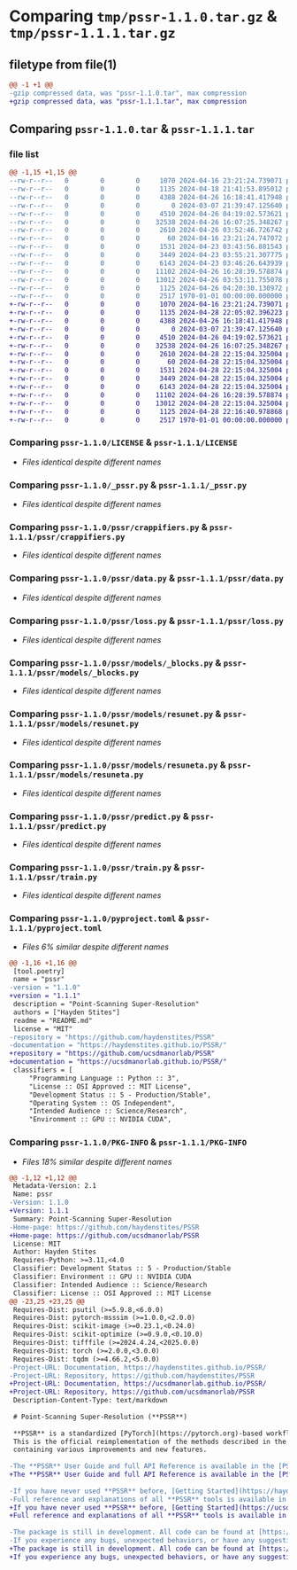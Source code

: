 # Comparing `tmp/pssr-1.1.0.tar.gz` & `tmp/pssr-1.1.1.tar.gz`

## filetype from file(1)

```diff
@@ -1 +1 @@
-gzip compressed data, was "pssr-1.1.0.tar", max compression
+gzip compressed data, was "pssr-1.1.1.tar", max compression
```

## Comparing `pssr-1.1.0.tar` & `pssr-1.1.1.tar`

### file list

```diff
@@ -1,15 +1,15 @@
--rw-r--r--   0        0        0     1070 2024-04-16 23:21:24.739071 pssr-1.1.0/LICENSE
--rw-r--r--   0        0        0     1135 2024-04-18 21:41:53.895012 pssr-1.1.0/README.md
--rw-r--r--   0        0        0     4388 2024-04-26 16:18:41.417948 pssr-1.1.0/_pssr.py
--rw-r--r--   0        0        0        0 2024-03-07 21:39:47.125640 pssr-1.1.0/pssr/__init__.py
--rw-r--r--   0        0        0     4510 2024-04-26 04:19:02.573621 pssr-1.1.0/pssr/crappifiers.py
--rw-r--r--   0        0        0    32538 2024-04-26 16:07:25.348267 pssr-1.1.0/pssr/data.py
--rw-r--r--   0        0        0     2610 2024-04-26 03:52:46.726742 pssr-1.1.0/pssr/loss.py
--rw-r--r--   0        0        0       60 2024-04-16 23:21:24.747072 pssr-1.1.0/pssr/models/__init__.py
--rw-r--r--   0        0        0     1531 2024-04-23 03:43:56.881543 pssr-1.1.0/pssr/models/_blocks.py
--rw-r--r--   0        0        0     3449 2024-04-23 03:55:21.307775 pssr-1.1.0/pssr/models/resunet.py
--rw-r--r--   0        0        0     6143 2024-04-23 03:46:26.643939 pssr-1.1.0/pssr/models/resuneta.py
--rw-r--r--   0        0        0    11102 2024-04-26 16:28:39.578874 pssr-1.1.0/pssr/predict.py
--rw-r--r--   0        0        0    13012 2024-04-26 03:53:11.755078 pssr-1.1.0/pssr/train.py
--rw-r--r--   0        0        0     1125 2024-04-26 04:20:30.130972 pssr-1.1.0/pyproject.toml
--rw-r--r--   0        0        0     2517 1970-01-01 00:00:00.000000 pssr-1.1.0/PKG-INFO
+-rw-r--r--   0        0        0     1070 2024-04-16 23:21:24.739071 pssr-1.1.1/LICENSE
+-rw-r--r--   0        0        0     1135 2024-04-28 22:05:02.396223 pssr-1.1.1/README.md
+-rw-r--r--   0        0        0     4388 2024-04-26 16:18:41.417948 pssr-1.1.1/_pssr.py
+-rw-r--r--   0        0        0        0 2024-03-07 21:39:47.125640 pssr-1.1.1/pssr/__init__.py
+-rw-r--r--   0        0        0     4510 2024-04-26 04:19:02.573621 pssr-1.1.1/pssr/crappifiers.py
+-rw-r--r--   0        0        0    32538 2024-04-26 16:07:25.348267 pssr-1.1.1/pssr/data.py
+-rw-r--r--   0        0        0     2610 2024-04-28 22:15:04.325004 pssr-1.1.1/pssr/loss.py
+-rw-r--r--   0        0        0       60 2024-04-28 22:15:04.325004 pssr-1.1.1/pssr/models/__init__.py
+-rw-r--r--   0        0        0     1531 2024-04-28 22:15:04.325004 pssr-1.1.1/pssr/models/_blocks.py
+-rw-r--r--   0        0        0     3449 2024-04-28 22:15:04.325004 pssr-1.1.1/pssr/models/resunet.py
+-rw-r--r--   0        0        0     6143 2024-04-28 22:15:04.325004 pssr-1.1.1/pssr/models/resuneta.py
+-rw-r--r--   0        0        0    11102 2024-04-26 16:28:39.578874 pssr-1.1.1/pssr/predict.py
+-rw-r--r--   0        0        0    13012 2024-04-28 22:15:04.325004 pssr-1.1.1/pssr/train.py
+-rw-r--r--   0        0        0     1125 2024-04-28 22:16:40.978868 pssr-1.1.1/pyproject.toml
+-rw-r--r--   0        0        0     2517 1970-01-01 00:00:00.000000 pssr-1.1.1/PKG-INFO
```

### Comparing `pssr-1.1.0/LICENSE` & `pssr-1.1.1/LICENSE`

 * *Files identical despite different names*

### Comparing `pssr-1.1.0/_pssr.py` & `pssr-1.1.1/_pssr.py`

 * *Files identical despite different names*

### Comparing `pssr-1.1.0/pssr/crappifiers.py` & `pssr-1.1.1/pssr/crappifiers.py`

 * *Files identical despite different names*

### Comparing `pssr-1.1.0/pssr/data.py` & `pssr-1.1.1/pssr/data.py`

 * *Files identical despite different names*

### Comparing `pssr-1.1.0/pssr/loss.py` & `pssr-1.1.1/pssr/loss.py`

 * *Files identical despite different names*

### Comparing `pssr-1.1.0/pssr/models/_blocks.py` & `pssr-1.1.1/pssr/models/_blocks.py`

 * *Files identical despite different names*

### Comparing `pssr-1.1.0/pssr/models/resunet.py` & `pssr-1.1.1/pssr/models/resunet.py`

 * *Files identical despite different names*

### Comparing `pssr-1.1.0/pssr/models/resuneta.py` & `pssr-1.1.1/pssr/models/resuneta.py`

 * *Files identical despite different names*

### Comparing `pssr-1.1.0/pssr/predict.py` & `pssr-1.1.1/pssr/predict.py`

 * *Files identical despite different names*

### Comparing `pssr-1.1.0/pssr/train.py` & `pssr-1.1.1/pssr/train.py`

 * *Files identical despite different names*

### Comparing `pssr-1.1.0/pyproject.toml` & `pssr-1.1.1/pyproject.toml`

 * *Files 6% similar despite different names*

```diff
@@ -1,16 +1,16 @@
 [tool.poetry]
 name = "pssr"
-version = "1.1.0"
+version = "1.1.1"
 description = "Point-Scanning Super-Resolution"
 authors = ["Hayden Stites"]
 readme = "README.md"
 license = "MIT"
-repository = "https://github.com/haydenstites/PSSR"
-documentation = "https://haydenstites.github.io/PSSR/"
+repository = "https://github.com/ucsdmanorlab/PSSR"
+documentation = "https://ucsdmanorlab.github.io/PSSR/"
 classifiers = [
     "Programming Language :: Python :: 3",
     "License :: OSI Approved :: MIT License",
     "Development Status :: 5 - Production/Stable",
     "Operating System :: OS Independent",
     "Intended Audience :: Science/Research",
     "Environment :: GPU :: NVIDIA CUDA",
```

### Comparing `pssr-1.1.0/PKG-INFO` & `pssr-1.1.1/PKG-INFO`

 * *Files 18% similar despite different names*

```diff
@@ -1,12 +1,12 @@
 Metadata-Version: 2.1
 Name: pssr
-Version: 1.1.0
+Version: 1.1.1
 Summary: Point-Scanning Super-Resolution
-Home-page: https://github.com/haydenstites/PSSR
+Home-page: https://github.com/ucsdmanorlab/PSSR
 License: MIT
 Author: Hayden Stites
 Requires-Python: >=3.11,<4.0
 Classifier: Development Status :: 5 - Production/Stable
 Classifier: Environment :: GPU :: NVIDIA CUDA
 Classifier: Intended Audience :: Science/Research
 Classifier: License :: OSI Approved :: MIT License
@@ -23,25 +23,25 @@
 Requires-Dist: psutil (>=5.9.8,<6.0.0)
 Requires-Dist: pytorch-msssim (>=1.0.0,<2.0.0)
 Requires-Dist: scikit-image (>=0.23.1,<0.24.0)
 Requires-Dist: scikit-optimize (>=0.9.0,<0.10.0)
 Requires-Dist: tifffile (>=2024.4.24,<2025.0.0)
 Requires-Dist: torch (>=2.0.0,<3.0.0)
 Requires-Dist: tqdm (>=4.66.2,<5.0.0)
-Project-URL: Documentation, https://haydenstites.github.io/PSSR/
-Project-URL: Repository, https://github.com/haydenstites/PSSR
+Project-URL: Documentation, https://ucsdmanorlab.github.io/PSSR/
+Project-URL: Repository, https://github.com/ucsdmanorlab/PSSR
 Description-Content-Type: text/markdown
 
 # Point-Scanning Super-Resolution (**PSSR**)
 
 **PSSR** is a standardized [PyTorch](https://pytorch.org)-based workflow for super-resolution tasks using microscopy images.
 This is the official reimplementation of the methods described in the original paper: [Deep learning-based point-scanning super-resolution imaging](https://www.nature.com/articles/s41592-021-01080-z),
 containing various improvements and new features.
 
-The **PSSR** User Guide and full API Reference is available in the [PSSR Documentation](https://haydenstites.github.io/PSSR).
+The **PSSR** User Guide and full API Reference is available in the [PSSR Documentation](https://ucsdmanorlab.github.io/PSSR).
 
-If you have never used **PSSR** before, [Getting Started](https://haydenstites.github.io/PSSR/guide/start.html) outlines installation and basic usage.
-Full reference and explanations of all **PSSR** tools is available in [API Reference](https://haydenstites.github.io/PSSR/reference/api.html).
+If you have never used **PSSR** before, [Getting Started](https://ucsdmanorlab.github.io/PSSR/guide/start.html) outlines installation and basic usage.
+Full reference and explanations of all **PSSR** tools is available in [API Reference](https://ucsdmanorlab.github.io/PSSR/reference/api.html).
 
-The package is still in development. All code can be found at [https://github.com/haydenstites/PSSR](https://github.com/haydenstites/PSSR).
-If you experience any bugs, unexpected behaviors, or have any suggestions, make sure to [open a ticket](https://github.com/haydenstites/PSSR/issues).
+The package is still in development. All code can be found at [https://github.com/ucsdmanorlab/PSSR](https://github.com/ucsdmanorlab/PSSR).
+If you experience any bugs, unexpected behaviors, or have any suggestions, make sure to [open a ticket](https://github.com/ucsdmanorlab/PSSR/issues).
```

